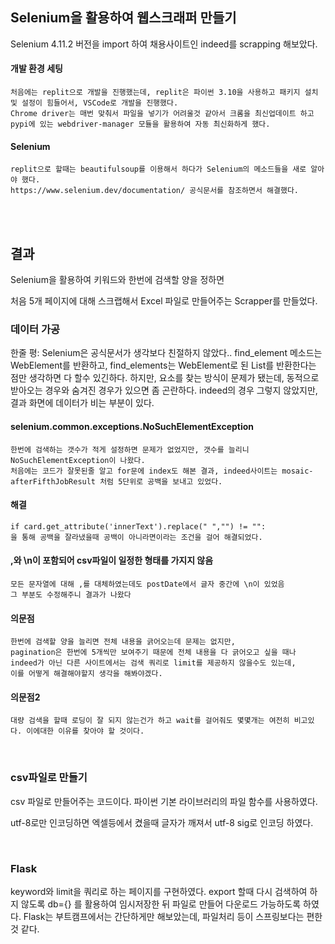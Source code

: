 ## Selenium을 활용하여 웹스크래퍼 만들기
Selenium 4.11.2 버전을 import 하여 채용사이트인 indeed를 scrapping 해보았다.

#### 개발 환경 세팅

    처음에는 replit으로 개발을 진행했는데, replit은 파이썬 3.10을 사용하고 패키지 설치 및 설정이 힘들어서, VSCode로 개발을 진행했다.
    Chrome driver는 매번 맞춰서 파일을 넣기가 어려울것 같아서 크롬을 최신업데이트 하고 
    pypi에 있는 webdriver-manager 모듈을 활용하여 자동 최신화하게 했다.

#### Selenium
    replit으로 할때는 beautifulsoup를 이용해서 하다가 Selenium의 메소드들을 새로 알아야 했다.
    https://www.selenium.dev/documentation/ 공식문서를 참조하면서 해결했다.
<br>
<br>
    
## 결과
Selenium을 활용하여 키워드와 한번에 검색할 양을 정하면 

처음 5개 페이지에 대해 스크랩해서 Excel 파일로 만들어주는 Scrapper를 만들었다.
<br>

### 데이터 가공

한줄 평: Selenium은 공식문서가 생각보다 친절하지 않았다..
find_element 메소드는 WebElement를 반환하고,
find_elements는 WebElement로 된 List를 반환한다는 점만 생각하면 다 할수 있긴하다.
하지만, 요소를 찾는 방식이 문제가 됐는데, 동적으로 받아오는 경우와 숨겨진 경우가 있으면 좀 곤란하다.
indeed의 경우 그렇지 않았지만, 결과 화면에 데이터가 비는 부분이 있다.



#### selenium.common.exceptions.NoSuchElementException 

    한번에 검색하는 갯수가 적게 설정하면 문제가 없었지만, 갯수를 늘리니 NoSuchElementException이 나왔다.
    처음에는 코드가 잘못된줄 알고 for문에 index도 해본 결과, indeed사이트는 mosaic-afterFifthJobResult 처럼 5단위로 공백을 보내고 있었다.

#### 해결

    if card.get_attribute('innerText').replace(" ","") != "":
    을 통해 공백을 잘라냈을때 공백이 아니라면이라는 조건을 걸어 해결되었다.

#### ,와 \n이 포함되어 csv파일이 일정한 형태를 가지지 않음
    모든 문자열에 대해 ,를 대체하였는데도 postDate에서 글자 중간에 \n이 있었음
    그 부분도 수정해주니 결과가 나왔다

#### 의문점
    한번에 검색할 양을 늘리면 전체 내용을 긁어오는데 문제는 없지만, 
    pagination은 한번에 5개씩만 보여주기 때문에 전체 내용을 다 긁어오고 싶을 때나
    indeed가 아닌 다른 사이트에서는 검색 쿼리로 limit를 제공하지 않을수도 있는데,
    이를 어떻게 해결해야할지 생각을 해봐야겠다.

#### 의문점2
    대량 검색을 할때 로딩이 잘 되지 않는건가 하고 wait를 걸어줘도 몇몇개는 여전히 비고있다. 이에대한 이유를 찾아야 할 것이다.

<br>

### csv파일로 만들기
csv 파일로 만들어주는 코드이다. 파이썬 기본 라이브러리의 파일 함수를 사용하였다.

utf-8로만 인코딩하면 엑셀등에서 켰을때 글자가 깨져서 utf-8 sig로 인코딩 하였다.

<br>

### Flask 

keyword와 limit을 쿼리로 하는 페이지를 구현하였다. export 할때 다시 검색하여 하지 않도록 db={} 를 활용하여 임시저장한 뒤
파일로 만들어 다운로드 가능하도록 하였다.
Flask는 부트캠프에서는 간단하게만 해보았는데, 파일처리 등이 스프링보다는 편한 것 같다.
